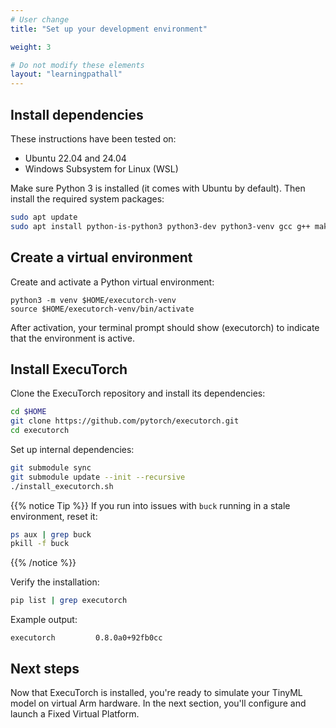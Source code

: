 ```yaml
---
# User change
title: "Set up your development environment"

weight: 3

# Do not modify these elements
layout: "learningpathall"
---
```



## Install dependencies

These instructions have been tested on:

- Ubuntu 22.04 and 24.04
- Windows Subsystem for Linux (WSL)

Make sure Python 3 is installed (it comes with Ubuntu by default). Then install the required system packages:

```bash
sudo apt update
sudo apt install python-is-python3 python3-dev python3-venv gcc g++ make -y
```

## Create a virtual environment

Create and activate a Python virtual environment:

```console
python3 -m venv $HOME/executorch-venv
source $HOME/executorch-venv/bin/activate
```
After activation, your terminal prompt should show (executorch) to indicate that the environment is active.


## Install ExecuTorch

Clone the ExecuTorch repository and install its dependencies:

``` bash
cd $HOME
git clone https://github.com/pytorch/executorch.git
cd executorch
```

Set up internal dependencies:

```bash
git submodule sync
git submodule update --init --recursive
./install_executorch.sh
```

{{% notice Tip %}}
If you run into issues with `buck` running in a stale environment, reset it:

```bash
ps aux | grep buck
pkill -f buck
```
{{% /notice %}}

Verify the installation:

```bash
pip list | grep executorch
```
Example output:

```output
executorch         0.8.0a0+92fb0cc
```

## Next steps

Now that ExecuTorch is installed, you're ready to simulate your TinyML model on virtual Arm hardware. In the next section, you'll configure and launch a Fixed Virtual Platform.
